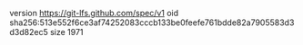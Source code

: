 version https://git-lfs.github.com/spec/v1
oid sha256:513e552f6ce3af74252083cccb133be0feefe761bdde82a7905583d3d3d82ec5
size 1971
